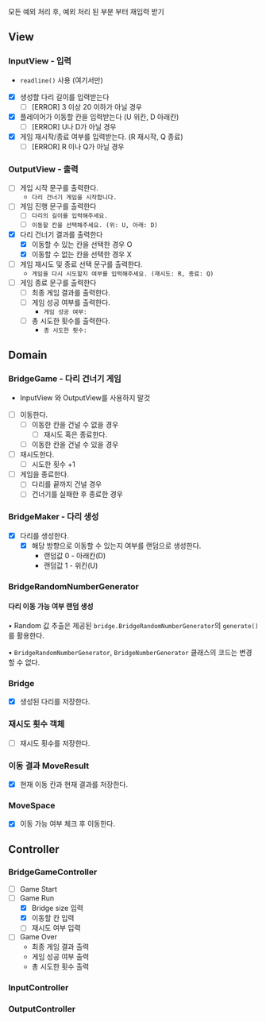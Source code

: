 모든 예외 처리 후, 예외 처리 된 부분 부터 재입력 받기

## View
### InputView - 입력

- `readline()` 사용 (여기서만)
- [x]  생성할 다리 길이를 입력받는다
    - [ ]  [ERROR] 3 이상 20 이하가 아닐 경우
- [x]  플레이어가 이동할 칸을 입력받는다 (U 위칸, D 아래칸)
    - [ ]  [ERROR] U나 D가 아닐 경우
- [x]  게임 재시작/종료 여부를 입력받는다. (R 재시작, Q 종료)
    - [ ]  [ERROR] R 이나 Q가 아닐 경우

### OutputView - 출력

- [ ]  게입 시작 문구를 출력한다.
    - `다리 건너기 게임을 시작합니다.`
- [ ]  게임 진행 문구를 출력한다
    - [ ]  `다리의 길이를 입력해주세요.`
    - [ ]  `이동할 칸을 선택해주세요. (위: U, 아래: D)`
- [x]  다리 건너기 결과를 출력한다
    - [x]  이동할 수 있는 칸을 선택한 경우 O
    - [x]  이동할 수 없는 칸을 선택한 경우 X
- [ ]  게임 재시도 및 종료 선택 문구를 출력한다.
    - `게임을 다시 시도할지 여부를 입력해주세요. (재시도: R, 종료: Q)`
- [ ]  게임 종료 문구를 출력한다
    - [ ]  최종 게임 결과를 출력한다.
    - [ ]  게임 성공 여부를 출력한다.
        - `게임 성공 여부:`
    - [ ]  총 시도한 횟수를 출력한다.
        - `총 시도한 횟수:`

## Domain
### BridgeGame - 다리 건너기 게임

- InputView 와 OutputView를 사용하지 말것
- [ ]  이동한다.
    - [ ]  이동한 칸을 건널 수 없을 경우
        - [ ]  재시도 혹은 종료한다.
    - [ ]  이동한 칸을 건널 수 있을 경우
- [ ]  재시도한다.
    - [ ]  시도한 횟수 +1
- [ ]  게임을 종료한다.
    - [ ]  다리를 끝까지 건널 경우
    - [ ]  건너기를 실패한 후 종료한 경우

### BridgeMaker - 다리 생성

- [x]  다리를 생성한다.
   - [x]  해당 방향으로 이동할 수 있는지 여부를 랜덤으로 생성한다.
      - 랜덤값 0 - 아래칸(D)
      - 랜덤값 1 - 위칸(U)

### BridgeRandomNumberGenerator 
#### 다리 이동 가능 여부 랜덤 생성
• Random 값 추출은 제공된 `bridge.BridgeRandomNumberGenerator`의 `generate()`를 활용한다.

• `BridgeRandomNumberGenerator`, `BridgeNumberGenerator` 클래스의 코드는 변경할 수 없다.

### Bridge
- [x] 생성된 다리를 저장한다.

### 재시도 횟수 객체

- [ ]  재시도 횟수를 저장한다.

### 이동 결과 MoveResult
- [x] 현재 이동 칸과 현재 결과를 저장한다.

### MoveSpace
- [x] 이동 가능 여부 체크 후 이동한다.

## Controller
### BridgeGameController
- [ ] Game Start
- [ ] Game Run
  - [x] Bridge size 입력
  - [x] 이동할 칸 입력
  - [ ] 재시도 여부 입력
- [ ] Game Over
  - 최종 게임 결과 출력
  - 게임 성공 여부 출력
  - 총 시도한 횟수 출력
### InputController

### OutputController